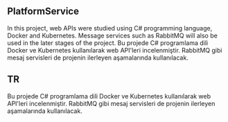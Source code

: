 ## PlatformService

In this project, web APIs were studied using C# programming language, Docker and Kubernetes. Message services such as RabbitMQ will also be used in the later stages of the project. Bu projede C# programlama dili Docker ve Kubernetes kullanılarak web API'leri incelenmiştir. RabbitMQ gibi mesaj servisleri de projenin ilerleyen aşamalarında kullanılacak.

TR
-----------------------
Bu projede C# programlama dili Docker ve Kubernetes kullanılarak web API'leri incelenmiştir. RabbitMQ gibi mesaj servisleri de projenin ilerleyen aşamalarında kullanılacak.
